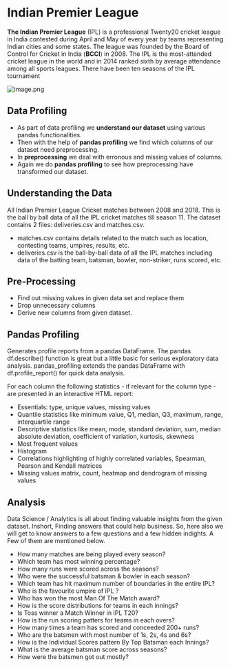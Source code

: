 # Indian Premier League

__The Indian Premier League__ (IPL) is a professional Twenty20 cricket league in India contested during April and May of every year by teams representing Indian cities and some states. The league was founded by the Board of Control for Cricket in India (__BCCI__) in 2008. The IPL is the most-attended cricket league in the world and in 2014 ranked sixth by average attendance among all sports leagues. There have been ten seasons of the IPL tournament

![image.png](https://images.mid-day.com/images/2019/mar/rr-ipl-tropy_d.jpg)

## Data Profiling
- As part of data profiling we __understand our dataset__ using various pandas functionalities.
- Then with the help of __pandas profiling__ we find which columns of our dataset need preprocessing.
- In __preprocessing__ we deal with erronous and missing values of columns. 
- Again we do __pandas profiling__ to see how preprocessing have transformed our dataset.

## Understanding the Data
All Indian Premier League Cricket matches between 2008 and 2018.
This is the ball by ball data of all the IPL cricket matches till season 11.
The dataset contains 2 files: deliveries.csv and matches.csv.
- matches.csv contains details related to the match such as location, contesting teams, umpires, results, etc.
- deliveries.csv is the ball-by-ball data of all the IPL matches including data of the batting team, batsman, bowler, non-striker, runs scored, etc.

## Pre-Processing 

- Find out missing values in given data set and replace them
- Drop unnecessary columns
- Derive new columns from given dataset.

## Pandas Profiling

Generates profile reports from a pandas DataFrame. The pandas df.describe() function is great but a little basic for serious exploratory data analysis. pandas_profiling extends the pandas DataFrame with df.profile_report() for quick data analysis.

For each column the following statistics - if relevant for the column type - are presented in an interactive HTML report:

- Essentials: type, unique values, missing values
- Quantile statistics like minimum value, Q1, median, Q3, maximum, range, interquartile range
- Descriptive statistics like mean, mode, standard deviation, sum, median absolute deviation, coefficient of variation, kurtosis, skewness
- Most frequent values
- Histogram
- Correlations highlighting of highly correlated variables, Spearman, Pearson and Kendall matrices
- Missing values matrix, count, heatmap and dendrogram of missing values

## Analysis 

Data Science / Analytics is all about finding valuable insights from the given dataset. Inshort, Finding answers that could help business. So, here also we will get to know answers to a few questions and a few hidden indights. A Few of them are mentioned below.

 - How many matches are being played every season?
 - Which team has most winning percentage?
 - How many runs were scored across the seasons?
 - Who were the successful batsman & bowler in each season?
 - Which team has hit maximum number of boundaries in the entire IPL?
 - Who is the favourite umpire of IPL ?
 - Who has won the most Man Of The Match award?
 - How is the score distributions for teams in each innings?
 - Is Toss winner a Match Winner in IPL T20?
 - How is the run scoring patters for teams in each overs?
 - How many times a team has scored and conceeded 200+ runs? 
 - Who are the batsmen with most number of 1s, 2s, 4s and 6s?
 - How is the Individual Scores pattern By Top Batsman each Innings?
 - What is the average batsman score across seasons?
 - How were the batsmen got out mostly?
